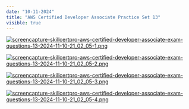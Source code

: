 ```yaml
---
date: "10-11-2024"
title: "AWS Certified Developer Associate Practice Set 13"
visible: true
---
```

<a href="/images/screencapture-skillcertpro-aws-certified-developer-associate-exam-questions-13-2024-11-10-21_02_05-1.png" target="_blank"><img src="/images/screencapture-skillcertpro-aws-certified-developer-associate-exam-questions-13-2024-11-10-21_02_05-1.png" alt="screencapture-skillcertpro-aws-certified-developer-associate-exam-questions-13-2024-11-10-21_02_05-1.png" /></a>

<a href="/images/screencapture-skillcertpro-aws-certified-developer-associate-exam-questions-13-2024-11-10-21_02_05-2.png" target="_blank"><img src="/images/screencapture-skillcertpro-aws-certified-developer-associate-exam-questions-13-2024-11-10-21_02_05-2.png" alt="screencapture-skillcertpro-aws-certified-developer-associate-exam-questions-13-2024-11-10-21_02_05-2.png" /></a>

<a href="/images/screencapture-skillcertpro-aws-certified-developer-associate-exam-questions-13-2024-11-10-21_02_05-3.png" target="_blank"><img src="/images/screencapture-skillcertpro-aws-certified-developer-associate-exam-questions-13-2024-11-10-21_02_05-3.png" alt="screencapture-skillcertpro-aws-certified-developer-associate-exam-questions-13-2024-11-10-21_02_05-3.png" /></a>

<a href="/images/screencapture-skillcertpro-aws-certified-developer-associate-exam-questions-13-2024-11-10-21_02_05-4.png" target="_blank"><img src="/images/screencapture-skillcertpro-aws-certified-developer-associate-exam-questions-13-2024-11-10-21_02_05-4.png" alt="screencapture-skillcertpro-aws-certified-developer-associate-exam-questions-13-2024-11-10-21_02_05-4.png" /></a>

